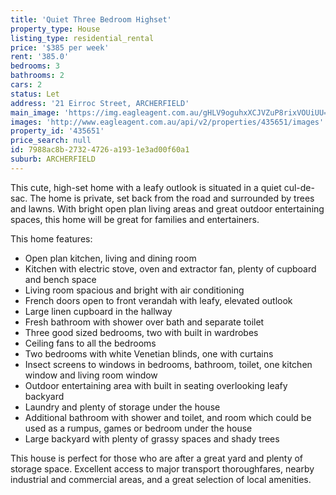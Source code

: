 ```yaml
---
title: 'Quiet Three Bedroom Highset'
property_type: House
listing_type: residential_rental
price: '$385 per week'
rent: '385.0'
bedrooms: 3
bathrooms: 2
cars: 2
status: Let
address: '21 Eirroc Street, ARCHERFIELD'
main_image: 'https://img.eagleagent.com.au/gHLV9oguhxXCJVZuP8rixVOUiUU=/1280x854/smart/https://s3-us-west-2.amazonaws.com/eagleagent-orig/images/6826422/417493394-image-M.jpg'
images: 'http://www.eagleagent.com.au/api/v2/properties/435651/images'
property_id: '435651'
price_search: null
id: 7988ac8b-2732-4726-a193-1e3ad00f60a1
suburb: ARCHERFIELD
---
```

This cute, high-set home with a leafy outlook  is situated in a quiet cul-de-sac. The home is private, set back from the road and surrounded by trees and lawns. With bright open plan living areas and great outdoor entertaining spaces, this home will be great for families and entertainers.

This home features:

*  Open plan kitchen, living and dining room
*  Kitchen with electric stove, oven and extractor fan, plenty of cupboard and bench space
*  Living room spacious and bright with air conditioning
*  French doors open to front verandah with leafy, elevated outlook
*  Large linen cupboard in the hallway
*  Fresh bathroom with shower over bath and separate toilet
*  Three good sized bedrooms, two with built in wardrobes
*  Ceiling fans to all the bedrooms
*  Two bedrooms with white Venetian blinds, one with curtains
*  Insect screens to windows in bedrooms, bathroom, toilet, one kitchen window and living room window
*  Outdoor entertaining area with built in seating overlooking leafy backyard
*  Laundry and plenty of storage under the house
*  Additional bathroom with shower and toilet, and room which could be used as a rumpus, games or bedroom under the house
*  Large backyard with plenty of grassy spaces and shady trees

This house is perfect for those who are after a great yard and plenty of storage space. Excellent access to major transport thoroughfares, nearby industrial and commercial areas, and a great selection of local amenities.